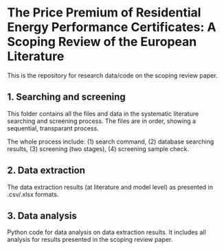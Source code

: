 # The Price Premium of Residential Energy Performance Certificates: A Scoping Review of the European Literature

This is the repository for research data/code on the scoping review paper. 

## 1. Searching and screening

This folder contains all the files and data in the systematic literature searching and screening process. The files are in order, showing a sequential, transparant process.

The whole process include: (1) search command, (2) database searching results, (3) screening (two stages), (4) screening sample check.

## 2. Data extraction

The data extraction results (at literature and model level) as presented in .csv/.xlsx formats. 

## 3. Data analysis

Python code for data analysis on data extraction results. It includes all analysis for results presented in the scoping review paper. 
